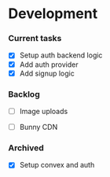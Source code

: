 # Development

### Current tasks

- [x] Setup auth backend logic
- [x] Add auth provider
- [x] Add signup logic

### Backlog

- [ ] Image uploads

- [ ] Bunny CDN

### Archived

- [x] Setup convex and auth
